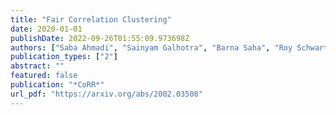 ```yaml
---
title: "Fair Correlation Clustering"
date: 2020-01-01
publishDate: 2022-09-26T01:55:09.973698Z
authors: ["Saba Ahmadi", "Sainyam Galhotra", "Barna Saha", "Roy Schwartz"]
publication_types: ["2"]
abstract: ""
featured: false
publication: "*CoRR*"
url_pdf: "https://arxiv.org/abs/2002.03508"
---
```


